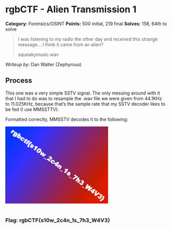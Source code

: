 # rgbCTF - Alien Transmission 1

**Category:** Forensics/OSINT
**Points:** 500 initial, 219 final
**Solves:** 158, 64th to solve

> I was listening to my radio the other day and received this strange message... I think it came from an alien?
>
> squeakymusic.wav

*Writeup by:* Dan Walter (Zephyrous)

## Process

This one was a very simple SSTV signal. The only messing around with it that I had to do was to resample the .wav file we were given from 44.1KHz to 11.025KHz, because that’s the sample rate that my SSTV decoder likes to be fed (I use MMSSTTV). 

Formatted correctly, MMSSTV decodes it to the following:

![MMSSTV Output](https://raw.githubusercontent.com/swin-scsc/writeups/orangeblossomest-uploading-1/2020/rgbCTF/Forensics-OSINT/images/alien_transmission_1-zephyrous-screenshot.png)

### Flag: rgbCTF{s10w_2c4n_1s_7h3_W4V3}
